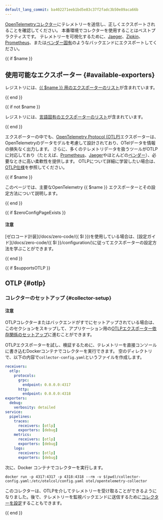 ```yaml
---
default_lang_commit: ba402271eeb1bd5e83c37f2fadc3b50e89aca66b
---
```


[OpenTelemetryコレクター](/docs/collector/)にテレメトリーを送信し、正しくエクスポートされることを確認してください。
本番環境でコレクターを使用することはベストプラクティスです。
テレメトリーを可視化するために、[Jaeger](https://jaegertracing.io/)、[Zipkin](https://zipkin.io/)、
[Prometheus](https://prometheus.io/)、または[ベンダー固有](/ecosystem/vendors/)のようなバックエンドにエクスポートしてください。

{{ if $name }}

## 使用可能なエクスポーター {#available-exporters}

レジストリには、[{{ $name }} 用のエクスポーターのリスト][reg]が含まれています。

{{ end }}

{{ if not $name }}

レジストリには、[言語固有のエクスポーターのリスト][reg]が含まれています。

{{ end }}

エクスポーターの中でも、[OpenTelemetry Protocol (OTLP)][OTLP]エクスポーターは、OpenTelemetryのデータモデルを考慮して設計されており、OTelデータを情報の損失なく出力します。
さらに、多くのテレメトリデータを扱うツールがOTLPに対応しており（たとえば、[Prometheus]、[Jaeger]やほとんどの[ベンダー][vendors]）、必要なときに高い柔軟性を提供します。
OTLPについて詳細に学習したい場合は、[OTLP仕様][OTLP]を参照してください。

[Jaeger]: /blog/2022/jaeger-native-otlp/
[OTLP]: /docs/specs/otlp/
[Prometheus]: https://prometheus.io/docs/prometheus/2.55/feature_flags/#otlp-receiver
[reg]: </ecosystem/registry/?component=exporter&language={{ $lang }}>
[vendors]: /ecosystem/vendors/

{{ if $name }}

このページでは、主要なOpenTelemetry {{ $name }} エクスポーターとその設定方法について説明します。

{{ end }}

{{ if $zeroConfigPageExists }}

<div class="alert alert-info" role="alert"><h4 class="alert-heading">注意</h4>
[ゼロコード計装](/docs/zero-code/{{ $l }})を使用している場合は、[設定ガイド](/docs/zero-code/{{ $l }}/configuration/)に従ってエクスポーターの設定方法を学ぶことができます。
</div>

{{ end }}

{{ if $supportsOTLP }}

## OTLP {#otlp}

### コレクターのセットアップ {#collector-setup}

<div class="alert alert-info" role="alert"><h4 class="alert-heading">注意</h4>

OTLPコレクターまたはバックエンドがすでにセットアップされている場合は、このセクションをスキップして、アプリケーション用の[OTLPエクスポーター依存関係のセットアップ](#otlp-dependencies)に進むことができます。

</div>

OTLPエクスポーターを試し、検証するために、テレメトリーを直接コンソールに書き込むDockerコンテナでコレクターを実行できます。
空のディレクトリで、以下の内容で`collector-config.yaml`というファイルを作成します。

```yaml
receivers:
  otlp:
    protocols:
      grpc:
        endpoint: 0.0.0.0:4317
      http:
        endpoint: 0.0.0.0:4318
exporters:
  debug:
    verbosity: detailed
service:
  pipelines:
    traces:
      receivers: [otlp]
      exporters: [debug]
    metrics:
      receivers: [otlp]
      exporters: [debug]
    logs:
      receivers: [otlp]
      exporters: [debug]
```

次に、Docker コンテナでコレクターを実行します。

```shell
docker run -p 4317:4317 -p 4318:4318 --rm -v $(pwd)/collector-config.yaml:/etc/otelcol/config.yaml otel/opentelemetry-collector
```

このコレクターは、OTLPを介してテレメトリーを受け取ることができるようになりました。後で、テレメトリーを監視バックエンドに送信するために[コレクターを設定](/docs/collector/configuration)することもできます。

{{ end }}
